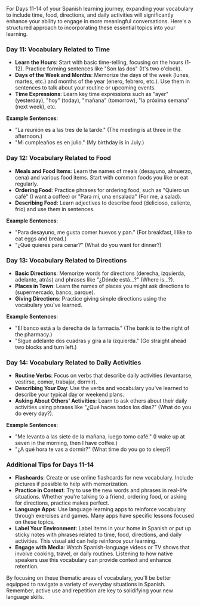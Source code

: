 For Days 11-14 of your Spanish learning journey, expanding your vocabulary to include time, food, directions, and daily activities will significantly enhance your ability to engage in more meaningful conversations. Here's a structured approach to incorporating these essential topics into your learning.

### Day 11: Vocabulary Related to Time

- **Learn the Hours**: Start with basic time-telling, focusing on the hours (1-12). Practice forming sentences like "Son las dos" (It's two o'clock).
- **Days of the Week and Months**: Memorize the days of the week (lunes, martes, etc.) and months of the year (enero, febrero, etc.). Use them in sentences to talk about your routine or upcoming events.
- **Time Expressions**: Learn key time expressions such as "ayer" (yesterday), "hoy" (today), "mañana" (tomorrow), "la próxima semana" (next week), etc.

**Example Sentences**:
- "La reunión es a las tres de la tarde." (The meeting is at three in the afternoon.)
- "Mi cumpleaños es en julio." (My birthday is in July.)

### Day 12: Vocabulary Related to Food

- **Meals and Food Items**: Learn the names of meals (desayuno, almuerzo, cena) and various food items. Start with common foods you like or eat regularly.
- **Ordering Food**: Practice phrases for ordering food, such as "Quiero un café" (I want a coffee) or "Para mí, una ensalada" (For me, a salad).
- **Describing Food**: Learn adjectives to describe food (delicioso, caliente, frío) and use them in sentences.

**Example Sentences**:
- "Para desayuno, me gusta comer huevos y pan." (For breakfast, I like to eat eggs and bread.)
- "¿Qué quieres para cenar?" (What do you want for dinner?)

### Day 13: Vocabulary Related to Directions

- **Basic Directions**: Memorize words for directions (derecha, izquierda, adelante, atrás) and phrases like "¿Dónde está...?" (Where is...?).
- **Places in Town**: Learn the names of places you might ask directions to (supermercado, banco, parque).
- **Giving Directions**: Practice giving simple directions using the vocabulary you've learned.

**Example Sentences**:
- "El banco está a la derecha de la farmacia." (The bank is to the right of the pharmacy.)
- "Sigue adelante dos cuadras y gira a la izquierda." (Go straight ahead two blocks and turn left.)

### Day 14: Vocabulary Related to Daily Activities

- **Routine Verbs**: Focus on verbs that describe daily activities (levantarse, vestirse, comer, trabajar, dormir).
- **Describing Your Day**: Use the verbs and vocabulary you've learned to describe your typical day or weekend plans.
- **Asking About Others' Activities**: Learn to ask others about their daily activities using phrases like "¿Qué haces todos los días?" (What do you do every day?).

**Example Sentences**:
- "Me levanto a las siete de la mañana, luego tomo café." (I wake up at seven in the morning, then I have coffee.)
- "¿A qué hora te vas a dormir?" (What time do you go to sleep?)

### Additional Tips for Days 11-14

- **Flashcards**: Create or use online flashcards for new vocabulary. Include pictures if possible to help with memorization.
- **Practice in Context**: Try to use the new words and phrases in real-life situations. Whether you're talking to a friend, ordering food, or asking for directions, practice makes perfect.
- **Language Apps**: Use language learning apps to reinforce vocabulary through exercises and games. Many apps have specific lessons focused on these topics.
- **Label Your Environment**: Label items in your home in Spanish or put up sticky notes with phrases related to time, food, directions, and daily activities. This visual aid can help reinforce your learning.
- **Engage with Media**: Watch Spanish-language videos or TV shows that involve cooking, travel, or daily routines. Listening to how native speakers use this vocabulary can provide context and enhance retention.

By focusing on these thematic areas of vocabulary, you'll be better equipped to navigate a variety of everyday situations in Spanish. Remember, active use and repetition are key to solidifying your new language skills.
